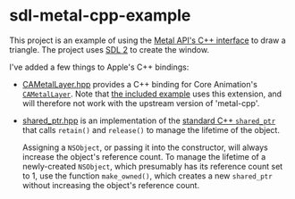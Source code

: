 # sdl-metal-cpp-example

This project is an example of using the [Metal API's C++ interface][1] to draw
a triangle. The project uses [SDL 2][2] to create the window.

I've added a few things to Apple's C++ bindings:

* [CAMetalLayer.hpp][3] provides a C++ binding for Core Animation's
  [`CAMetalLayer`][7]. Note that [the included example][4] uses this extension, and
  will therefore not work with the upstream version of 'metal-cpp'.

* [shared_ptr.hpp][5] is an implementation of the [standard C++ `shared_ptr`][6]
  that calls `retain()` and `release()` to manage the lifetime of the object.

  Assigning a `NSObject`, or passing it into the constructor, will always
  increase the object's reference count. To manage the lifetime of a
  newly-created `NSObject`, which presumably has its reference count set to 1,
  use the function `make_owned()`, which creates a new `shared_ptr` without
  increasing the object's reference count.

[1]: https://developer.apple.com/metal/cpp/
[2]: https://www.libsdl.org
[3]: metal-cpp/QuartzCore/CAMetalLayer.hpp
[7]: https://developer.apple.com/documentation/quartzcore/cametallayer
[4]: main.cpp
[5]: metal-cpp/Metal/shared_ptr.hpp
[6]: https://en.cppreference.com/w/cpp/memory/shared_ptr